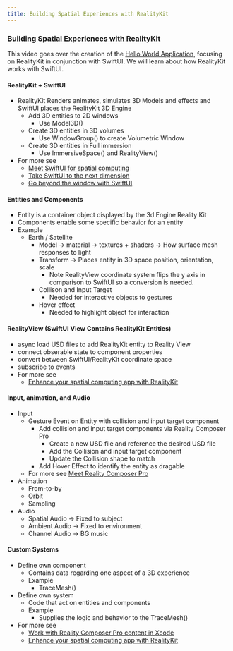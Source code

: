 ```yaml
---
title: Building Spatial Experiences with RealityKit
---
```


###  [Building Spatial Experiences with RealityKit](https://developer.apple.com/videos/play/wwdc2023/10080)

This video goes over the creation of the [Hello World Application](https://developer.apple.com/documentation/visionos/world), focusing on RealityKit in conjunction with SwiftUI. We will learn about how RealityKit works with SwiftUI.


#### RealityKit + SwiftUI
- RealityKit Renders animates, simulates 3D Models and effects and SwiftUI places the RealityKit 3D Engine 
    - Add 3D entities to 2D windows
        - Use Model3D()
    - Create 3D entities in 3D volumes
        - Use WindowGroup() to create Volumetric Window
    - Create 3D entities in Full immersion
        - Use ImmersiveSpace() and RealityView()
- For more see 
    - [Meet SwiftUI for spatial computing](https://developer.apple.com/videos/play/wwdc2023/10109)
    - [Take SwiftUI to the next dimension](https://developer.apple.com/videos/play/wwdc2023/10113)
    - [Go beyond the window with SwiftUI](https://developer.apple.com/videos/play/wwdc2023/10111)

#### Entities and Components
- Entity is a container object displayed by the 3d Engine Reality Kit
- Components enable some specific behavior for an entity
- Example 
    - Earth / Satellite 
        - Model -> material ->  textures + shaders -> How surface mesh responses to light
        - Transform -> Places entity in 3D space position, orientation, scale
            - Note RealityView coordinate system flips the y axis in comparison to SwiftUI so a conversion is needed.
        - Collison and Input Target
            - Needed for interactive objects to gestures
        - Hover effect
            - Needed to highlight object for interaction
                
#### RealityView (SwiftUI View Contains RealityKit Entities)
- async load USD files to add RealityKit entity to Reality View
- connect obserable state to component properties
- convert between SwiftUI/RealityKit coordinate space
- subscribe to events
- For more see 
    - [Enhance your spatial computing app with RealityKit](https://developer.apple.com/videos/play/wwdc2023/10081)
            
#### Input, animation, and Audio
- Input
    - Gesture Event on Entity with collision and input target component 
        - Add collision and input target components via Reality Composer Pro
            - Create a new USD file and reference the desired USD file 
            - Add the Collision and input target component
            - Update the Collision shape to match 
        - Add Hover Effect to identify the entity as dragable
    - For more see [Meet Reality Composer Pro](https://developer.apple.com/videos/play/wwdc2023/10083)
- Animation 
    - From-to-by
    - Orbit
    - Sampling
- Audio
    - Spatial Audio -> Fixed to subject
    - Ambient Audio -> Fixed to environment
    - Channel Audio -> BG music

#### Custom Systems
- Define own component
    - Contains data regarding one aspect of a 3D experience
    - Example 
        - TraceMesh()
- Define own system
    - Code that act on entities and components
    - Example
        - Supplies the logic and behavior to the TraceMesh()
- For more see 
    - [Work with Reality Composer Pro content in Xcode](https://developer.apple.com/videos/play/wwdc2023/10273)
    - [Enhance your spatial computing app with RealityKit](https://developer.apple.com/videos/play/wwdc2023/10081)
